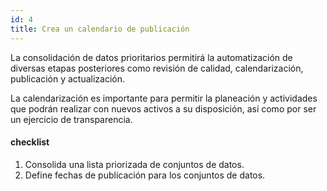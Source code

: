 ```yaml
---
id: 4
title: Crea un calendario de publicación
---
```


La consolidación de datos prioritarios permitirá la automatización de diversas etapas posteriores como revisión de calidad, calendarización, publicación y actualización.

La calendarización es importante para permitir la planeación y actividades que podrán realizar con nuevos activos a su disposición, así como por ser un ejercicio de transparencia.

#### checklist
1. Consolida una lista priorizada de conjuntos de datos.
2. Define fechas de publicación para los conjuntos de datos.

